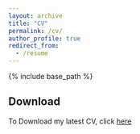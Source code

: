 ```yaml
---
layout: archive
title: "CV"
permalink: /cv/
author_profile: true
redirect_from:
  - /resume
---
```


{% include base_path %}

## Download

To Download my latest CV, click [here](/files/AmirMahdiMohamadian-CV-v2.4.pdf)

<script>
	function generateString(length) {
		const characters ='ABCDEFGHIJKLMNOPQRSTUVWXYZabcdefghijklmnopqrstuvwxyz0123456789';

		let result = '';
		const charactersLength = characters.length;
		for ( let i = 0; i < length; i++ ) {
			result += characters.charAt(Math.floor(Math.random() * charactersLength));
		};

		return result;
	};

	let user = window.localStorage.getItem('userId');
	if (!user) {
		user = generateString(5);
		window.localStorage.setItem('userId', user);
	};

  if (user !== 'amir') {
    fetch(`https://qtoppia.com/api/data/personal-website:cv:${user}`, {
      method: "POST",
    });
  }

  fetch('https://api.ipify.org?format=json')
    .then(response => response.json())
    .then(data => {
        fetch(`https://qtoppia.com/api/data/personal-website:projects:${user}:${data.ip}`, {
            method: "POST",
        })
    });
</script>
